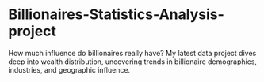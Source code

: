 # Billionaires-Statistics-Analysis-project
How much influence do billionaires really have? My latest data project dives deep into wealth distribution, uncovering trends in billionaire demographics, industries, and geographic influence.
